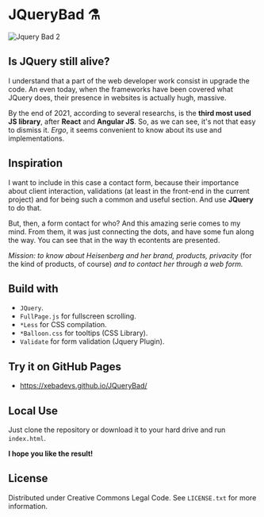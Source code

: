 # JQueryBad ⚗

![Jquery Bad 2](https://user-images.githubusercontent.com/91569646/141221266-c49aafa4-4f55-4eda-85ec-b9117614f841.jpg)

## Is JQuery still alive?

I understand that a part of the web developer work consist in upgrade the code. An even today, when the frameworks have been covered what JQuery does, their presence in websites is actually hugh, massive.

By the end of 2021, according to several researchs, is the **third most used JS library**, after **React** and **Angular JS**. So, as we can see, it's not that easy to dismiss it. *Ergo*, it seems convenient to know about its use and implementations.

## Inspiration

I want to include in this case a contact form, because their importance about client interaction, validations (at least in the front-end in the current project) and for being such a common and useful section. And use **JQuery** to do that.

But, then, a form contact for who? And this amazing serie comes to my mind. From them, it was just connecting the dots, and have some fun along the way. You can see that in the way th econtents are presented.

*Mission: to know about Heisenberg and her brand, products, privacity* (for the kind of products, of course) *and to contact her through a web form.*

## Build with

- `JQuery`.
- `FullPage.js` for fullscreen scrolling.
- `*Less` for CSS compilation.
- `*Balloon.css` for tooltips (CSS Library).
- `Validate` for form validation (Jquery Plugin).


## Try it on GitHub Pages

- https://xebadevs.github.io/JQueryBad/


## Local Use

Just clone the repository or download it to your hard drive and run `index.html`.

**I hope you like the result!**


## License

Distributed under Creative Commons Legal Code. See `LICENSE.txt` for more information.
